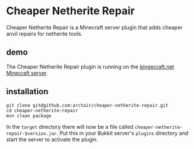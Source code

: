 # Cheaper Netherite Repair

Cheaper Netherite Repair is a Minecraft server plugin that adds cheaper anvil repairs for netherite tools.

## demo

The Cheaper Netherite Repair plugin is running on the [bingecraft.net Minecraft server](https://bingecraft.net).


## installation

```
git clone git@github.com:arctair/cheaper-netherite-repair.git
cd cheaper-netherite-repair
mvn clean package
```

In the `target` directory there will now be a file called `cheaper-netherite-repair-$version.jar`. Put this in your Bukkit
server's `plugins` directory and start the server to activate the plugin.

